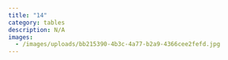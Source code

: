 ```yaml
---
title: "14"
category: tables
description: N/A
images:
  - /images/uploads/bb215390-4b3c-4a77-b2a9-4366cee2fefd.jpg
---
```

